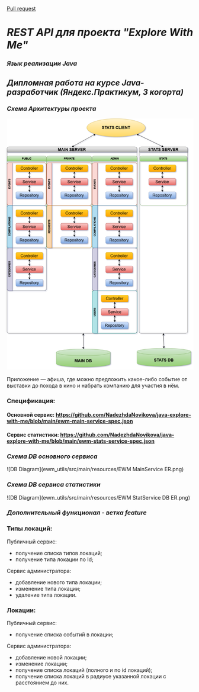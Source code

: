 [Pull request](https://github.com/NadezhdaNovikova/java-explore-with-me/pull/1)

# _REST API для проекта "Explore With Me"_

### _Язык реализации Java_

## _Дипломная работа на курсе Java-разработчик (Яндекс.Практикум, 3 когорта)_

### _Схема Архитектуры проекта_


![Class Diagram](ewm_utils/src/main/resources/Arch_diagram.png)

Приложение — афиша, где можно предложить какое-либо событие от выставки до похода в кино и набрать компанию для участия в нём.

### Спецификация:
#### Основной сервис: https://github.com/NadezhdaNovikova/java-explore-with-me/blob/main/ewm-main-service-spec.json

#### Сервис статистики: https://github.com/NadezhdaNovikova/java-explore-with-me/blob/main/ewm-stats-service-spec.json

### _Схема DB основного сервиса_
![DB Diagram](ewm_utils/src/main/resources/EWM MainService ER.png)

### _Схема DB сервиса статистики_
![DB Diagram](ewm_utils/src/main/resources/EWM StatService DB ER.png)

### _Дополнительный функционал - ветка feature_

### Типы локаций:

Публичный сервис:
- получение списка типов локаций;
- получение типа локации по Id;


Сервис администратора:

- добавление нового типа локации;
- изменение типа локации;
- удаление типа локации.

### Локации:

Публичный сервис:
- получение списка событий в локации;


Сервис администратора:

- добавление новой локации;
- изменение локации;
- получение списка локаций (полного и по id локаций);
- получение списка локаций в радиусе указанной локации с расстоянием до них.
